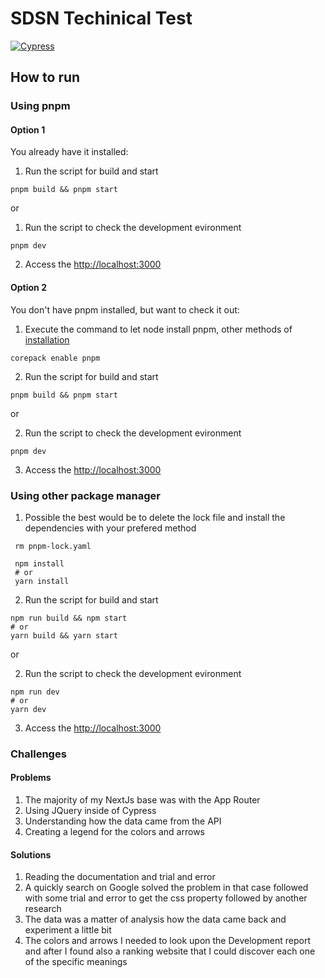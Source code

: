 # SDSN Techinical Test

[![Cypress](https://github.com/f-mantovani/felipe-mantovani-sdsn/actions/workflows/cypress.yml/badge.svg)](https://github.com/f-mantovani/felipe-mantovani-sdsn/actions/workflows/cypress.yml)

## How to run

### Using pnpm

#### Option 1

You already have it installed:

1. Run the script for build and start

```shell
pnpm build && pnpm start
```

or

1. Run the script to check the development evironment

```shell
pnpm dev
```

2. Access the [http://localhost:3000](localhost)

#### Option 2

You don't have pnpm installed, but want to check it out:

1. Execute the command to let node install pnpm, other methods of [installation](https://pnpm.io/installation)

```shell
corepack enable pnpm
```

2. Run the script for build and start

```shell
pnpm build && pnpm start
```

or

2. Run the script to check the development evironment

```shell
pnpm dev
```

3. Access the [http://localhost:3000](localhost)

### Using other package manager

1. Possible the best would be to delete the lock file and install the dependencies with your prefered method

```shell
 rm pnpm-lock.yaml

 npm install
 # or
 yarn install
```

2. Run the script for build and start

```shell
npm run build && npm start
# or
yarn build && yarn start
```

or

2. Run the script to check the development evironment

```shell
npm run dev
# or
yarn dev
```

3. Access the [http://localhost:3000](localhost)

### Challenges

#### Problems

1. The majority of my NextJs base was with the App Router
2. Using JQuery inside of Cypress
3. Understanding how the data came from the API
4. Creating a legend for the colors and arrows

#### Solutions

1. Reading the documentation and trial and error
2. A quickly search on Google solved the problem in that case followed with some trial and error to get the css property followed by another research
3. The data was a matter of analysis how the data came back and experiment a little bit
4. The colors and arrows I needed to look upon the Development report and after I found also a ranking website that I could discover each one of the specific meanings
